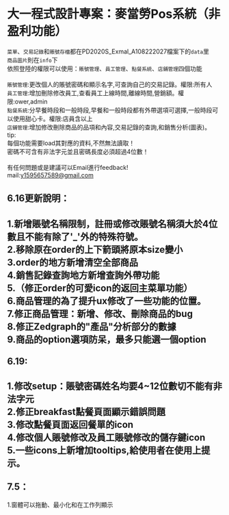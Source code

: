 大一程式設計專案：麥當勞Pos系統（非盈利功能）
==

`菜單`、`交易記錄`和`賬號存檔`都在PD2020S_Exmal_A108222027檔案下的`data`里<br>
`商品圖片`則在`info`下<br>
依照登陸的權限可以使用：`賬號管理`、`員工管理`、`點餐系統`、`店鋪管理`四個功能<br>
<br>
`賬號管理`:更改個人的賬號密碼和顯示名字,可查詢自己的交易記錄。權限:所有人<br>
`員工管理`:增加刪除修改員工,查看員工上線時間,離線時間,營銷額。權限:ower,admin<br>
`點餐系統`:分早餐時段和一般時段,早餐和一般時段都有外帶選項可選擇,一般時段可以使用甜心卡。權限:店員含以上<br>
`店鋪管理`:增加修改刪除商品的品項和內容,交易記錄的查詢,和銷售分析(圖表)。<br>
tip:<br>
每個功能需要load其對應的資料,不然無法讀取！<br>
密碼不可含有非法字元並且密碼長度必須超過4位數！<br>
<br>
有任何問題或是建議可以Email進行feedback!<br>
mail:y1595657589@gmail.com<br>

6.16更新說明：<br>
--
1.新增賬號名稱限制，註冊或修改賬號名稱須大於4位數且不能有除了'_'外的特殊符號。<br>
2.移除原在order的上下箭頭將原本size變小<br>
3.order的地方新增清空全部商品<br>
4.銷售記錄查詢地方新增查詢外帶功能<br>
5.（修正order的可愛icon的返回主菜單功能）<br>
6.商品管理的為了提升ux修改了一些功能的位置。<br>
7.修正商品管理：新增、修改、刪除商品的bug<br>
8.修正Zedgraph的"產品"分析部分的數據<br>
9.商品的option選項防呆，最多只能選一個option <br>
<br>
6.19:
--
1.修改setup：賬號密碼姓名均要4~12位數切不能有非法字元<br>
2.修正breakfast點餐頁面顯示錯誤問題<br>
3.修改點餐頁面返回餐單的icon<br>
4.修改個人賬號修改及員工賬號修改的儲存鍵icon<br>
5.一些icons上新增加tooltips,給使用者在使用上提示。<br>
<br>
7.5：
--
1.窗體可以拖動、最小化和在工作列顯示<br>
